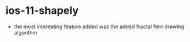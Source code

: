 ios-11-shapely
==============

* the most interesting feature added was the added fractal fern drawing algorithm
